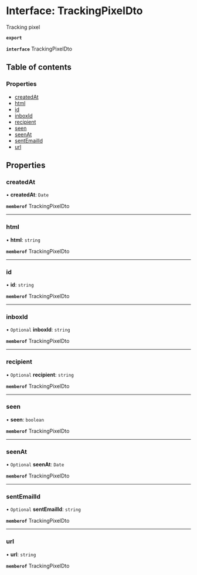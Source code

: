 # Interface: TrackingPixelDto

Tracking pixel

**`export`**

**`interface`** TrackingPixelDto

## Table of contents

### Properties

- [createdAt](TrackingPixelDto.md#createdat)
- [html](TrackingPixelDto.md#html)
- [id](TrackingPixelDto.md#id)
- [inboxId](TrackingPixelDto.md#inboxid)
- [recipient](TrackingPixelDto.md#recipient)
- [seen](TrackingPixelDto.md#seen)
- [seenAt](TrackingPixelDto.md#seenat)
- [sentEmailId](TrackingPixelDto.md#sentemailid)
- [url](TrackingPixelDto.md#url)

## Properties

### createdAt

• **createdAt**: `Date`

**`memberof`** TrackingPixelDto

___

### html

• **html**: `string`

**`memberof`** TrackingPixelDto

___

### id

• **id**: `string`

**`memberof`** TrackingPixelDto

___

### inboxId

• `Optional` **inboxId**: `string`

**`memberof`** TrackingPixelDto

___

### recipient

• `Optional` **recipient**: `string`

**`memberof`** TrackingPixelDto

___

### seen

• **seen**: `boolean`

**`memberof`** TrackingPixelDto

___

### seenAt

• `Optional` **seenAt**: `Date`

**`memberof`** TrackingPixelDto

___

### sentEmailId

• `Optional` **sentEmailId**: `string`

**`memberof`** TrackingPixelDto

___

### url

• **url**: `string`

**`memberof`** TrackingPixelDto
